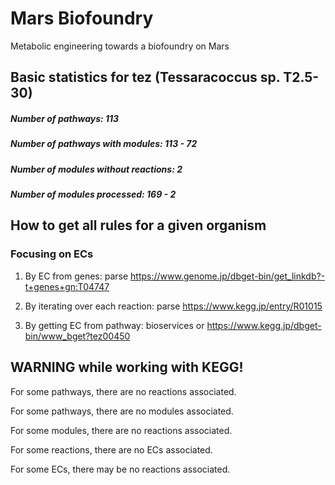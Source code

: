# Mars Biofoundry
Metabolic engineering towards a biofoundry on Mars



## Basic statistics for tez (Tessaracoccus sp. T2.5-30)

##### Number of pathways: 113
##### Number of pathways with modules: 113 - 72
##### Number of modules without reactions: 2
##### Number of modules processed: 169 - 2



## How to get all rules for a given organism

### Focusing on ECs

1. By EC from genes: parse https://www.genome.jp/dbget-bin/get_linkdb?-t+genes+gn:T04747

2. By iterating over each reaction: parse https://www.kegg.jp/entry/R01015

3. By getting EC from pathway: bioservices or https://www.kegg.jp/dbget-bin/www_bget?tez00450



## WARNING while working with KEGG!

For some pathways, there are no reactions associated.

For some pathways, there are no modules associated.

For some modules, there are no reactions associated.

For some reactions, there are no ECs associated.

For some ECs, there may be no reactions associated.
